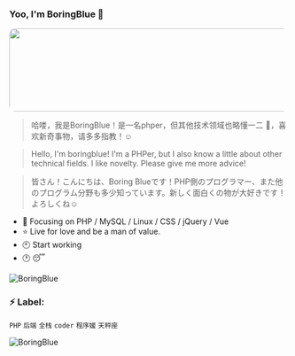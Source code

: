 ### Yoo, I'm BoringBlue 👋

 <img src="https://github.com/BoringBlue/BoringBlue/blob/main/assets/img/sakura_rain.gif" width="850" height="150" style="border-radius:10px"/><br/>

>哈喽，我是BoringBlue！是一名phper，但其他技术领域也略懂一二 🤔，喜欢新奇事物，请多多指教！☺️

>Hello, I'm boringblue! I'm a PHPer, but I also know a little about other technical fields. I like novelty. Please give me more advice!

>皆さん！こんにちは、Boring Blueです！PHP側のプログラマー、また他のプログラム分野も多少知っています。新しく面白くの物が大好きです！よろしくね☺️

- :hammer: Focusing on PHP / MySQL / Linux / CSS / jQuery / Vue
- :star: Live for love and be a man of value.
- :clock10: Start working
- :clock1: :sleeping:

![BoringBlue](https://github-profile-summary-cards.vercel.app/api/cards/profile-details?username=BoringBlue&theme=monokai)

### :zap: Label:

`PHP`  `后端`  `全栈`  `coder`  `程序媛` `天秤座`

<!-- 
![BoringBlue's GitHub stats](https://github-readme-stats.vercel.app/api?username=BoringBlue&theme=radical&show_icons=true) 
测试
-->
![BoringBlue](https://github-readme-stats.vercel.app/api/top-langs/?username=BoringBlue&hide=html&layout=compact&theme=radical)
 
